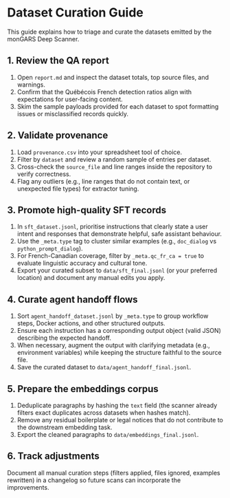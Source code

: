# Dataset Curation Guide

This guide explains how to triage and curate the datasets emitted by the monGARS Deep Scanner.

## 1. Review the QA report

1. Open `report.md` and inspect the dataset totals, top source files, and warnings.
2. Confirm that the Québécois French detection ratios align with expectations for user-facing content.
3. Skim the sample payloads provided for each dataset to spot formatting issues or misclassified
   records quickly.

## 2. Validate provenance

1. Load `provenance.csv` into your spreadsheet tool of choice.
2. Filter by `dataset` and review a random sample of entries per dataset.
3. Cross-check the `source_file` and line ranges inside the repository to verify correctness.
4. Flag any outliers (e.g., line ranges that do not contain text, or unexpected file types) for
   extractor tuning.

## 3. Promote high-quality SFT records

1. In `sft_dataset.jsonl`, prioritise instructions that clearly state a user intent and responses that
   demonstrate helpful, safe assistant behaviour.
2. Use the `_meta.type` tag to cluster similar examples (e.g., `doc_dialog` vs `python_prompt_dialog`).
3. For French-Canadian coverage, filter by `_meta.qc_fr_ca = true` to evaluate linguistic accuracy and
   cultural tone.
4. Export your curated subset to `data/sft_final.jsonl` (or your preferred location) and document any
   manual edits you apply.

## 4. Curate agent handoff flows

1. Sort `agent_handoff_dataset.jsonl` by `_meta.type` to group workflow steps, Docker actions, and other
   structured outputs.
2. Ensure each instruction has a corresponding output object (valid JSON) describing the expected handoff.
3. When necessary, augment the output with clarifying metadata (e.g., environment variables) while keeping
   the structure faithful to the source file.
4. Save the curated dataset to `data/agent_handoff_final.jsonl`.

## 5. Prepare the embeddings corpus

1. Deduplicate paragraphs by hashing the `text` field (the scanner already filters exact duplicates across
   datasets when hashes match).
2. Remove any residual boilerplate or legal notices that do not contribute to the downstream embedding task.
3. Export the cleaned paragraphs to `data/embeddings_final.jsonl`.

## 6. Track adjustments

Document all manual curation steps (filters applied, files ignored, examples rewritten) in a changelog so
future scans can incorporate the improvements.

